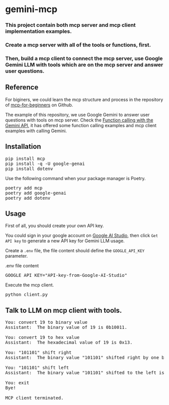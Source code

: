 # gemini-mcp
### This project contain both mcp server and mcp client implementation examples.
### Create a mcp server with all of the tools or functions, first.
### Then, build a mcp client to connect the mcp server, use Google Gemini LLM with tools which are on the mcp server and answer user questions.

## Reference
For biginers, we could learn the mcp structure and process in the repository of <a href="https://github.com/microsoft/mcp-for-beginners">mcp-for-beginners</a> on Github.

The example of this repository, we use Google Gemini to answer user questions with tools on mcp server. Check the <a href="https://ai.google.dev/gemini-api/docs/function-calling">Function calling with the Gemini API</a>, it has offered some function calling examples and mcp client examples with calling Gemini.

## Installation
<pre lang="bash">
pip install mcp
pip install -q -U google-genai
pip install dotenv
</pre>
Use the following command when your package manager is Poetry.
<pre lang="bash">
poetry add mcp
poetry add google-genai
poetry add dotenv
</pre>

## Usage
First of all, you should create your own API key.

You could sign in your google account on
<a href="https://aistudio.google.com">Google AI Studio</a>, then click `Get API key` to generate a new API key for Gemini LLM usage.

Create a `.env` file, the file content should define the `GOOGLE_API_KEY` parameter.

.env file content
<pre lang="bash">
GOOGLE_API_KEY="API-key-from-Google-AI-Studio"
</pre>

Execute the mcp client.
<pre lang="bash">
python client.py
</pre>

## Talk to LLM on mcp client with tools.
<pre lang="bash">
You: convert 19 to binary value
Assistant:  The binary value of 19 is 0b10011.

You: convert 19 to hex value
Assistant:  The hexadecimal value of 19 is 0x13.

You: "101101" shift right
Assistant:  The binary value "101101" shifted right by one bit position is "00010110".

You: "101101" shift left
Assistant:  The binary value "101101" shifted to the left is "01011010".

You: exit
Bye!

MCP client terminated.
</pre>